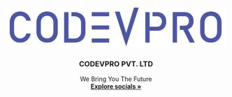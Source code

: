 <!-- PROJECT LOGO -->
<br />
<div align="center">
  
<img src="https://github.com/codev-pro/.github/blob/main/images/Logo%20main%20-%20blue.png" alt="CODEVPRO"/>
  <h3 align="center">CODEVPRO PVT. LTD</h3>

  <p align="center">
    We Bring You The Future
    <br />
    <a href="#"><strong>Explore socials »</strong></a>
    <br />
    <br />
   
